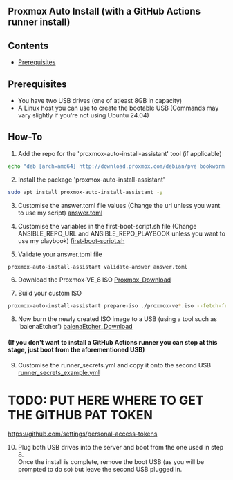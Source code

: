 ## Proxmox Auto Install (with a GitHub Actions runner install)

## Contents
- [Prerequisites](##Prerequisits)

## Prerequisites
- You have two USB drives (one of atleast 8GB in capacity)
- A Linux host you can use to create the bootable USB (Commands may vary slightly if you're not using Ubuntu 24.04)

## How-To
1. Add the repo for the 'proxmox-auto-install-assistant' tool (if applicable)
```sh
echo "deb [arch=amd64] http://download.proxmox.com/debian/pve bookworm pve-no-subscription" > /etc/apt/sources.list.d/pve-install-repo.list
```

2. Install the package 'proxmox-auto-install-assistant'
```sh
sudo apt install proxmox-auto-install-assistant -y 
```

3. Customise the answer.toml file values (Change the url unless you want to use my script)
[answer.toml](https://github.com/tekore/HomeOps/blob/main/Auto-Install/answer.toml)

4. Customise the variables in the first-boot-script.sh file (Change ANSIBLE_REPO_URL and ANSIBLE_REPO_PLAYBOOK unless you want to use my playbook)
[first-boot-script.sh](https://github.com/tekore/HomeOps/blob/main/Auto-Install/first-boot-script.sh)

5. Validate your answer.toml file
```sh
proxmox-auto-install-assistant validate-answer answer.toml
```

6. Download the Proxmox-VE_8 ISO
[Proxmox_Download](https://enterprise.proxmox.com/iso/proxmox-ve_8.4-1.iso)

7. Build your custom ISO
```sh
proxmox-auto-install-assistant prepare-iso ./proxmox-ve*.iso --fetch-from iso --answer-file ./answer.toml
```

8. Now burn the newly created ISO image to a USB (using a tool such as 'balenaEtcher')
[balenaEtcher_Download](https://etcher.balena.io/#download-etcher)

#### (If you don't want to install a GitHub Actions runner you can stop at this stage, just boot from the aforementioned USB)
9. Customise the runner_secrets.yml and copy it onto the second USB
[runner_secrets_example.yml](https://github.com/tekore/HomeOps/blob/main/Auto-Install/runner_secrets_example.yml)
# TODO: PUT HERE WHERE TO GET THE GITHUB PAT TOKEN
https://github.com/settings/personal-access-tokens

10. Plug both USB drives into the server and boot from the one used in step 8.\
Once the install is complete, remove the boot USB (as you will be prompted to do so) but leave the second USB plugged in.